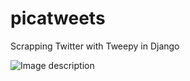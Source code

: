 # picatweets

Scrapping Twitter with Tweepy in Django

![Image description](https://elenacube.s3-eu-west-1.amazonaws.com/abril/Captura+de+pantalla+2020-07-08+a+las+23.27.11.png
)
